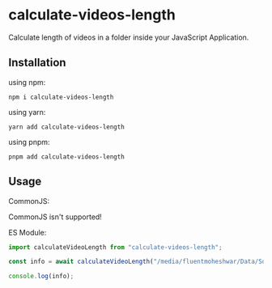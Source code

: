 # calculate-videos-length

Calculate length of videos in a folder inside your JavaScript Application.

## Installation

using npm:

```shell
npm i calculate-videos-length
```

using yarn:

```shell
yarn add calculate-videos-length
```

using pnpm:

```shell
pnpm add calculate-videos-length
```

## Usage

CommonJS:

CommonJS isn't supported!

ES Module:

```js
import calculateVideoLength from "calculate-videos-length";

const info = await calculateVideoLength("/media/fluentmoheshwar/Data/Song/Hindi Songs/", ".mp4");

console.log(info);
```
